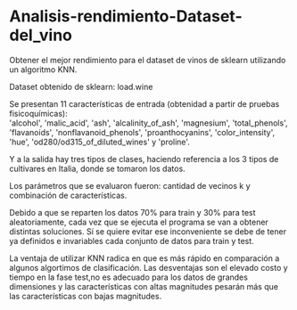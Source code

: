 # Analisis-rendimiento-Dataset-del_vino
Obtener el mejor rendimiento para el dataset de vinos de sklearn utilizando un algoritmo KNN.

Dataset obtenido de sklearn: load.wine

Se presentan 11 características de entrada (obtenidad a partir de pruebas fisicoquímicas):  
'alcohol', 'malic_acid', 'ash', 'alcalinity_of_ash', 'magnesium', 'total_phenols', 'flavanoids', 'nonflavanoid_phenols', 'proanthocyanins', 'color_intensity', 'hue', 'od280/od315_of_diluted_wines' y 'proline'.

Y a la salida hay tres tipos de clases, haciendo referencia a los 3 tipos de cultivares en Italia, donde se tomaron los datos.

Los parámetros que se evaluaron fueron: cantidad de vecinos k y combinación de características.

Debido a que se reparten los datos 70% para train y 30% para test aleatoriamente, cada vez que se ejecuta el programa se van a obtener distintas soluciones. Sí se quiere evitar ese inconveniente se debe de tener ya definidos e invariables cada conjunto de datos para train y test.

La ventaja de utilizar KNN radica en que es más rápido en comparación a algunos algortimos de clasificación. Las desventajas son el elevado costo y tiempo en la fase test,no es adecuado para los datos de grandes dimensiones y las características con altas magnitudes pesarán más que las características con bajas magnitudes.
